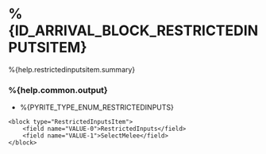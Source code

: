 # %{ID_ARRIVAL_BLOCK_RESTRICTEDINPUTSITEM}

%{help.restrictedinputsitem.summary}

### %{help.common.output}

-   %{PYRITE_TYPE_ENUM_RESTRICTEDINPUTS}

```
<block type="RestrictedInputsItem">
    <field name="VALUE-0">RestrictedInputs</field>
    <field name="VALUE-1">SelectMelee</field>
</block>
```
